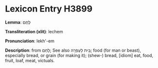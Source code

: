 # Lexicon Entry H3899

**Lemma**: לֶחֶם

**Transliteration (xlit)**: lechem

**Pronunciation**: lekh'-em

**Description**:
from לָחַם; See also בֵּית לְעַפְרָה; food (for man or beast), especially bread, or grain (for making it); (shew-) bread, [idiom] eat, food, fruit, loaf, meat, victuals.
